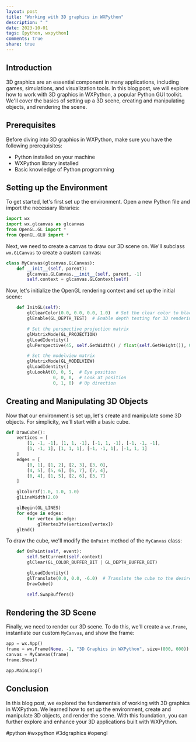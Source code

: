 ```yaml
---
layout: post
title: "Working with 3D graphics in WXPython"
description: " "
date: 2023-10-01
tags: [python, wxpython]
comments: true
share: true
---
```


## Introduction
3D graphics are an essential component in many applications, including games, simulations, and visualization tools. In this blog post, we will explore how to work with 3D graphics in WXPython, a popular Python GUI toolkit. We'll cover the basics of setting up a 3D scene, creating and manipulating objects, and rendering the scene.

## Prerequisites
Before diving into 3D graphics in WXPython, make sure you have the following prerequisites:
- Python installed on your machine
- WXPython library installed
- Basic knowledge of Python programming

## Setting up the Environment
To get started, let's first set up the environment. Open a new Python file and import the necessary libraries:

```python
import wx
import wx.glcanvas as glcanvas
from OpenGL.GL import *
from OpenGL.GLU import *
```

Next, we need to create a canvas to draw our 3D scene on. We'll subclass `wx.GLCanvas` to create a custom canvas:

```python
class MyCanvas(glcanvas.GLCanvas):
    def __init__(self, parent):
        glcanvas.GLCanvas.__init__(self, parent, -1)
        self.context = glcanvas.GLContext(self)
```

Now, let's initialize the OpenGL rendering context and set up the initial scene:

```python
    def InitGL(self):
        glClearColor(0.0, 0.0, 0.0, 1.0)  # Set the clear color to black
        glEnable(GL_DEPTH_TEST)  # Enable depth testing for 3D rendering

        # Set the perspective projection matrix
        glMatrixMode(GL_PROJECTION)
        glLoadIdentity()
        gluPerspective(45, self.GetWidth() / float(self.GetHeight()), 0.1, 100.0)

        # Set the modelview matrix
        glMatrixMode(GL_MODELVIEW)
        glLoadIdentity()
        gluLookAt(0, 0, 5,  # Eye position
                  0, 0, 0,  # Look at position
                  0, 1, 0)  # Up direction
```

## Creating and Manipulating 3D Objects
Now that our environment is set up, let's create and manipulate some 3D objects. For simplicity, we'll start with a basic cube.

```python
def DrawCube():
    vertices = [
        [1, -1, -1], [1, 1, -1], [-1, 1, -1], [-1, -1, -1],
        [1, -1, 1], [1, 1, 1], [-1, -1, 1], [-1, 1, 1]
    ]
    edges = [
        [0, 1], [1, 2], [2, 3], [3, 0],
        [4, 5], [5, 6], [6, 7], [7, 4],
        [0, 4], [1, 5], [2, 6], [3, 7]
    ]

    glColor3f(1.0, 1.0, 1.0)
    glLineWidth(2.0)

    glBegin(GL_LINES)
    for edge in edges:
        for vertex in edge:
            glVertex3fv(vertices[vertex])
    glEnd()
```

To draw the cube, we'll modify the `OnPaint` method of the `MyCanvas` class:

```python
    def OnPaint(self, event):
        self.SetCurrent(self.context)
        glClear(GL_COLOR_BUFFER_BIT | GL_DEPTH_BUFFER_BIT)

        glLoadIdentity()
        glTranslate(0.0, 0.0, -6.0)  # Translate the cube to the desired position
        DrawCube()

        self.SwapBuffers()
```

## Rendering the 3D Scene
Finally, we need to render our 3D scene. To do this, we'll create a `wx.Frame`, instantiate our custom `MyCanvas`, and show the frame:

```python
app = wx.App()
frame = wx.Frame(None, -1, "3D Graphics in WXPython", size=(800, 600))
canvas = MyCanvas(frame)
frame.Show()

app.MainLoop()
```

## Conclusion
In this blog post, we explored the fundamentals of working with 3D graphics in WXPython. We learned how to set up the environment, create and manipulate 3D objects, and render the scene. With this foundation, you can further explore and enhance your 3D applications built with WXPython.

#python #wxpython #3dgraphics #opengl